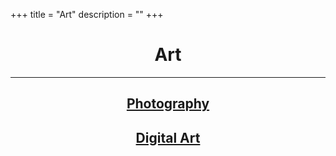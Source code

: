 +++
title = "Art"
description = ""
+++
<style>h1,h2 {text-align: center;}</style>
# Art
---
## [Photography](@/art/photography/index.md)
## [Digital Art](@/art/digital/index.md)
